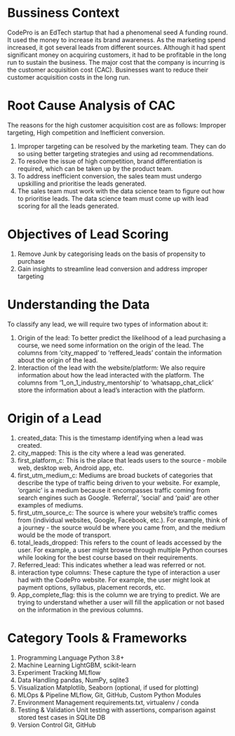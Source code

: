 # Bussiness Context
CodePro is an EdTech startup that had a phenomenal seed A funding round. 
It used the money to increase its brand awareness. As the marketing spend increased, it got several leads from different sources. Although it had spent significant money on acquiring customers, it had to be profitable in the long run to sustain the business. 
The major cost that the company is incurring is the customer acquisition cost (CAC). 
Businesses want to reduce their customer acquisition costs in the long run.
# Root Cause Analysis of CAC
The reasons for the high customer acquisition cost are as follows:
Improper targeting, High competition and Inefficient conversion.
1) Improper targeting can be resolved by the marketing team. They can do so using better targeting strategies and using ad recommendations.
2) To resolve the issue of high competition, brand differentiation is required, which can be taken up by the product team.
3) To address inefficient conversion, the sales team must undergo upskilling and prioritise the leads generated.
4) The sales team must work with the data science team to figure out how to prioritise leads. The data science team must come up with lead scoring for all the leads generated.
# Objectives of Lead Scoring
1) Remove Junk by categorising leads on the basis of propensity to purchase
2) Gain insights to streamline lead conversion and address improper targeting
# Understanding the Data
To classify any lead, we will require two types of information about it:
1) Origin of the lead: To better predict the likelihood of a lead purchasing a course, we need some information on the origin of the lead. The columns from ‘city_mapped’ to ‘reffered_leads’ contain the information about the origin of the lead.
2) Interaction of the lead with the website/platform: We also require information about how the lead interacted with the platform. The columns from ‘1_on_1_industry_mentorship’ to ‘whatsapp_chat_click’ store the information about a lead’s interaction with the platform.
# Origin of a Lead
1) created_data: This is the timestamp identifying when a lead was created.
2) city_mapped: This is the city where a lead was generated.
3) first_platform_c: This is the place that leads users to the source - mobile web, desktop web, Android app, etc.
4) first_utm_medium_c: Mediums are broad buckets of categories that describe the type of traffic being driven to your website. For example, ‘organic’ is a medium because it encompasses traffic coming from search engines such as Google. ‘Referral’, ‘social’ and ‘paid’ are other examples of mediums.
5) first_utm_source_c: The source is where your website’s traffic comes from (individual websites, Google, Facebook, etc.). For example, think of a journey - the source would be where you came from, and the medium would be the mode of transport.
6) total_leads_dropped: This refers to the count of leads accessed by the user. For example, a user might browse through multiple Python courses while looking for the best course based on their requirements.
7) Referred_lead: This indicates whether a lead was referred or not.
8) interaction type columns: These capture the type of interaction a user had with the CodePro website. For example, the user might look at payment options, syllabus, placement records, etc.
9) App_complete_flag: this is the column we are trying to predict. We are trying to understand whether a user will fill the application or not based on the information in the previous columns.
# Category	Tools & Frameworks
1) Programming Language	Python 3.8+
2) Machine Learning	LightGBM, scikit-learn
3) Experiment Tracking	MLflow
4) Data Handling	pandas, NumPy, sqlite3
5) Visualization	Matplotlib, Seaborn (optional, if used for plotting)
6) MLOps & Pipeline	MLflow, Git, GitHub, Custom Python Modules
9) Environment Management	requirements.txt, virtualenv / conda
10) Testing & Validation	Unit testing with assertions, comparison against stored test cases in SQLite DB
11) Version Control	Git, GitHub

